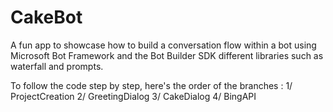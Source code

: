 # CakeBot

A fun app to showcase how to build a conversation flow within a bot using Microsoft Bot Framework and the Bot Builder SDK different libraries such as waterfall and prompts. 

To follow the code step by step, here's the order of the branches : 
1/ ProjectCreation
2/ GreetingDialog
3/ CakeDialog
4/ BingAPI
